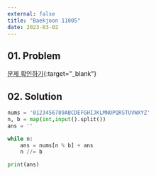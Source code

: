 ```yaml
---
external: false
title: "Baekjoon 11005"
date: 2023-03-02
---
```


## 01. Problem

[문제 확인하기](https://www.acmicpc.net/problem/11005){:target="_blank"}

## 02. Solution

```Python
nums = '0123456789ABCDEFGHIJKLMNOPQRSTUVWXYZ'
n, b = map(int,input().split())
ans = ''

while n:
    ans = nums[n % b] + ans
    n //= b

print(ans)
```

